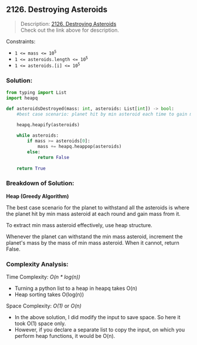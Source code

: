 ## 2126. Destroying Asteroids

>Description: [2126. Destroying Asteroids](https://leetcode.com/problems/destroying-asteroids/)\
Check out the link above for description.

Constraints:

- <code>1 <= mass <= 10<sup>5</sup></code> 
- <code>1 <= asteroids.length <= 10<sup>5</sup></code>
- <code>1 <= asteroids.[i] <= 10<sup>5</sup></code>

### Solution: 

```python
from typing import List
import heapq

def asteroidsDestroyed(mass: int, asteroids: List[int]) -> bool:
    #best case scenario: planet hit by min asteroid each time to gain mass, not being destroyed
    
    heapq.heapify(asteroids)

    while asteroids:
        if mass >= asteroids[0]:
            mass += heapq.heappop(asteroids)
        else:
            return False
    
    return True
```
### Breakdown of Solution:

**Heap (Greedy Algorithm)**

The best case scenario for the planet to withstand all the asteroids is where the planet hit by min mass asteroid at each round and gain mass from it.

To extract min mass asteroid effectively, use heap structure.

Whenever the planet can withstand the min mass asteroid, increment the planet's mass by the mass of min mass asteroid. When it cannot, return False.

### Complexity Analysis:

Time Complexity: *O(n * log(n))*

- Turning a python list to a heap in heapq takes O(n)
- Heap sorting takes O(log(n))

Space Complexity: *O(1)* or *O(n)*

- In the above solution, I did modify the input to save space. So here it took O(1) space only.
- However, if you declare a separate list to copy the input, on which you perform heap functions, it would be O(n).
